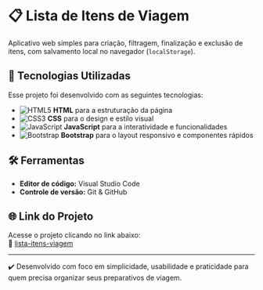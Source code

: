 # 📋 Lista de Itens de Viagem

Aplicativo web simples para criação, filtragem, finalização e exclusão de itens, com salvamento local no navegador (`localStorage`).

## 🚀 Tecnologias Utilizadas

Esse projeto foi desenvolvido com as seguintes tecnologias:

- ![HTML5](https://img.shields.io/badge/HTML5-%23E34F26.svg?style=flat-square&logo=html5&logoColor=white) **HTML** para a estruturação da página  
- ![CSS3](https://img.shields.io/badge/CSS3-%231572B6.svg?style=flat-square&logo=css3&logoColor=white) **CSS** para o design e estilo visual  
- ![JavaScript](https://img.shields.io/badge/JavaScript-%23F7DF1E.svg?style=flat-square&logo=javascript&logoColor=white) **JavaScript** para a interatividade e funcionalidades  
- ![Bootstrap](https://img.shields.io/badge/Bootstrap-%23563D7C.svg?style=flat-square&logo=bootstrap&logoColor=white) **Bootstrap** para o layout responsivo e componentes rápidos

## 🛠️ Ferramentas

- **Editor de código:** Visual Studio Code  
- **Controle de versão:** Git & GitHub

## 🌐 Link do Projeto

Acesse o projeto clicando no link abaixo:  
🔗 [lista-itens-viagem](https://brunog-code.github.io/lista-itens-viagem/)

---

✔️ Desenvolvido com foco em simplicidade, usabilidade e praticidade para quem precisa organizar seus preparativos de viagem.

